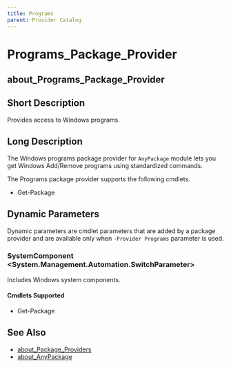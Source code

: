```yaml
---
title: Programs
parent: Provider Catalog
---
```


# Programs_Package_Provider

## about_Programs_Package_Provider

## Short Description

Provides access to Windows programs.

## Long Description

The Windows programs package provider for `AnyPackage` module lets you get Windows Add/Remove programs using standardized commands.

The Programs package provider supports the following cmdlets.

* Get-Package

## Dynamic Parameters

Dynamic parameters are cmdlet parameters that are added by a package
provider and are available only when `-Provider Programs` parameter is used.

### SystemComponent \<System.Management.Automation.SwitchParameter\>

Includes Windows system components.

#### Cmdlets Supported

* Get-Package

## See Also

* [about_Package_Providers](../../reference/about_Package_Providers.md)
* [about_AnyPackage](../../reference/about_AnyPackage.md)
